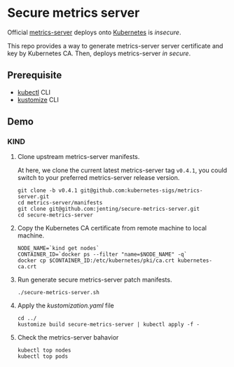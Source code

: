 # Secure metrics server

Official [metrics-server](https://github.com/kubernetes-sigs/metrics-server) deploys onto [Kubernetes](https://github.com/kubernetes-sigs/metrics-server/blob/master/deploy/kubernetes/metrics-apiservice.yaml) is _insecure_.

This repo provides a way to generate metrics-server server certificate and key by Kubernetes CA.
Then, deploys metrics-server _in secure_.

## Prerequisite

- [kubectl](https://kubernetes.io/docs/tasks/tools/install-kubectl/#install-kubectl-on-linux) CLI
- [kustomize](https://github.com/kubernetes-sigs/kustomize) CLI

## Demo

### KIND

1. Clone upstream metrics-server manifests.

   At here, we clone the current latest metrics-server tag `v0.4.1`, you could switch to your preferred metrics-server release version.
   ```shell
   git clone -b v0.4.1 git@github.com:kubernetes-sigs/metrics-server.git
   cd metrics-server/manifests
   git clone git@github.com:jenting/secure-metrics-server.git
   cd secure-metrics-server
   ```

2. Copy the Kubernetes CA certificate from remote machine to local machine.

   ```shell
   NODE_NAME=`kind get nodes`
   CONTAINER_ID=`docker ps --filter "name=$NODE_NAME" -q`
   docker cp $CONTAINER_ID:/etc/kubernetes/pki/ca.crt kubernetes-ca.crt
   ```

3. Run generate secure metrics-server patch manifests.

   ```shell
   ./secure-metrics-server.sh
   ```

4. Apply the _kustomization.yaml_ file

    ```shell
    cd ../
    kustomize build secure-metrics-server | kubectl apply -f -
    ```

5. Check the metrics-server bahavior

    ```shell
    kubectl top nodes
    kubectl top pods
    ```
